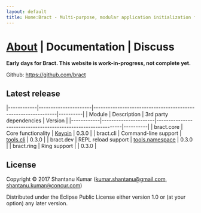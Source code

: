 ```yaml
---
layout: default
title: Home:Bract - Multi-purpose, modular application initialization framework for Clojure
---
```


# [About](/about.html)    |    Documentation    |    Discuss


**Early days for Bract. This website is work-in-progress, not complete yet.**

Github: https://github.com/bract


## Latest release


|------------|----------------------|---------------------------------------------------------------|----------|
| Module     | Description          | 3rd party dependencies                                        | Version  |
|------------|----------------------|---------------------------------------------------------------|----------|
| bract.core | Core functionality   | [Keypin](https://github.com/kumarshantanu/keypin)             | 0.3.0    |
| bract.cli  | Command-line support | [tools.cli](https://github.com/clojure/tools.cli)             | 0.3.0    |
| bract.dev  | REPL reload support  | [tools.namespace](https://github.com/clojure/tools.namespace) | 0.3.0    |
| bract.ring | Ring support         |                                                               | 0.3.0    |


## License

Copyright © 2017 Shantanu Kumar (kumar.shantanu@gmail.com, shantanu.kumar@concur.com)

Distributed under the Eclipse Public License either version 1.0 or (at
your option) any later version.
